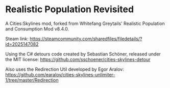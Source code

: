 # Realistic Population Revisited
A Cities:Skylines mod, forked from Whitefang Greytails' Realistic Population and Consumption Mod v8.4.0.

Steam link: https://steamcommunity.com/sharedfiles/filedetails/?id=2025147082

Using the C# detours code created by Sebastian Schöner, released under the MIT license: https://github.com/sschoener/cities-skylines-detour

Also uses the Redirection Util developed by Egor Aralov: https://github.com/earalov/cities-skylines-unlimiter-1/tree/master/Redirection
